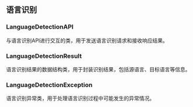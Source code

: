 ## 语言识别

### LanguageDetectionAPI

与语言识别API进行交互的类，用于发送语言识别请求和接收响应结果。

### LanguageDetectionResult

语言识别结果的数据结构类，用于封装识别结果，包括源语言、目标语言等信息。

### LanguageDetectionException

语言识别异常类，用于处理语言识别过程中可能发生的异常情况。